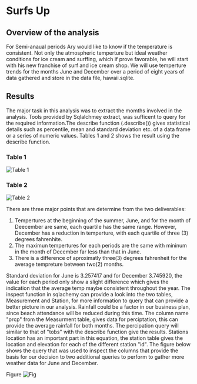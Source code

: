# Surfs Up

## Overview of the analysis
For Semi-anaual periods Ary would like to know if the temperature is consistent. Not only the atmospheric temperture but ideal weather conditions for ice cream and surffing, which if prove favorable, he will start with his new franchise of surf and ice cream shop. We will use temperture trends for the months June and December over a period of eight years of data gathered and store in the data file, hawaii.sqlite.

## Results
The major task in this analysis was to extract the momths involved in the analysis. Tools provided by Sqlalchmey extract, was sufficent to query for the required information.The describe function (.describe()) gives statistical details such as percentile, mean and standard deviation etc. of a data frame or a series of numeric values. Tables 1 and 2 shows the result using the describe function.
### Table 1
![Table 1](https://user-images.githubusercontent.com/78861458/115090100-f3337c80-9ee1-11eb-9d4c-1a70907c4652.png) 
### Table 2
![Table 2](https://user-images.githubusercontent.com/78861458/115090131-07777980-9ee2-11eb-9935-a55c15cb1891.png)

There are three major points that are determine from the two deliverables:
1. Tempertures at the beginning of the summer, June, and for the month of Deecember are same, each quartile has the same range. However, December has a reduction in temperture, with each quartile of three (3) degrees fahrenhite.
2. The maximun tempertures for each periods are the same with mininum in the month of December far less than that in June.
3. There is a difference of aproximatly three(3) degrees fahrenheit for the average tempreture between two(2) months.

 Standard deviation for June is 3.257417 and for December 3.745920, the value for each period only show a slight difference which gives the indication that the average temp maybe  consistent throughout the year. The inspect function in sqlachemy can provide a look into the two tables, Measurement and Station, for more information to query that can provide a better picture in our analysis. Rainfall could be a factor in our business plan, since beach attendance will be reduced during this time. The column name "prcp" from the Measurment table, gives data for perciptation, this can provide the average rainfall for both months. The percipation query will similar to that of "tobs" with the describe function give the results. Stations location has an important part in this equation, the station table gives the location and elevation for each of the different station "id". The figure below shows the query that was used to inspect the columns that provide the basis for our decision to two additional queries to perform to gather more weather data for June and December.

Figure
 ![Fig ](https://user-images.githubusercontent.com/78861458/115150822-0d7f6e80-a038-11eb-85d3-046e1306269c.png)






